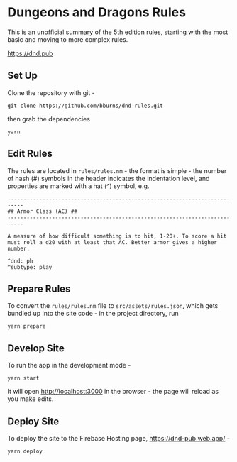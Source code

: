 # Dungeons and Dragons Rules

This is an unofficial summary of the 5th edition rules, starting with the most basic and moving to more complex rules. 

https://dnd.pub


## Set Up

Clone the repository with git - 

    git clone https://github.com/bburns/dnd-rules.git

then grab the dependencies

    yarn


## Edit Rules

The rules are located in `rules/rules.nm` - the format is simple - the number of hash (#) symbols in the header indicates the indentation level, and properties are marked with a hat (^) symbol, e.g. 

    ---------------------------------------------------------------------------
    ## Armor Class (AC) ##
    ---------------------------------------------------------------------------

    A measure of how difficult something is to hit, 1-20+. To score a hit must roll a d20 with at least that AC. Better armor gives a higher number. 

    ^dnd: ph
    ^subtype: play


## Prepare Rules

To convert the `rules/rules.nm` file to `src/assets/rules.json`, which gets bundled up into the site code - in the project directory, run

    yarn prepare


## Develop Site

To run the app in the development mode - 

    yarn start

It will open [http://localhost:3000](http://localhost:3000) in the browser - the page will reload as you make edits.


## Deploy Site

To deploy the site to the Firebase Hosting page, https://dnd-pub.web.app/ -

    yarn deploy
